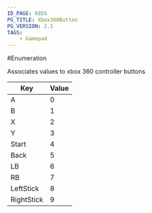 ```yaml
---
ID_PAGE: 6855
PG_TITLE: Xbox360Button
PG_VERSION: 2.1
TAGS:
    - Gamepad
---
```

#Enumeration

Associates values to xbox 360 controller buttons






Key | Value
---|---
A | 0
B | 1
X | 2
Y | 3
Start | 4
Back | 5
LB | 6
RB | 7
LeftStick | 8
RightStick | 9

